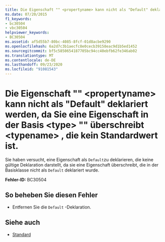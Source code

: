 ```yaml
---
title: Die Eigenschaft "" <propertyname> kann nicht als "Default" deklariert werden, da Sie eine Eigenschaft in der Basis <type> "" überschreibt <typename> , die kein Standardwert ist.
ms.date: 07/20/2015
f1_keywords:
- bc30504
- vbc30504
helpviewer_keywords:
- BC30504
ms.assetid: af5d55b7-80bc-4085-8fcf-01d8acbe9290
ms.openlocfilehash: 6a2d7c3b1aecfc8e0cecb39158eac9d1b5ed1452
ms.sourcegitcommit: bf5c5850654187705bc94cc40ebfb62fe346ab02
ms.translationtype: MT
ms.contentlocale: de-DE
ms.lasthandoff: 09/23/2020
ms.locfileid: "91081543"
---
```

# <a name="property-propertyname-cannot-be-declared-default-because-it-overrides-a-property-on-the-base-type-typename-that-is-not-default"></a>Die Eigenschaft "" \<propertyname> kann nicht als "Default" deklariert werden, da Sie eine Eigenschaft in der Basis \<type> "" überschreibt \<typename> , die kein Standardwert ist.

Sie haben versucht, eine Eigenschaft als `Default`zu deklarieren, die keine gültige Deklaration darstellt, da sie eine Eigenschaft überschreibt, die in der Basisklasse nicht als `Default` deklariert wurde.  
  
 **Fehler-ID:** BC30504  
  
## <a name="to-correct-this-error"></a>So beheben Sie diesen Fehler  
  
- Entfernen Sie die `Default` -Deklaration.  
  
## <a name="see-also"></a>Siehe auch

- [Standard](../language-reference/modifiers/default.md)
